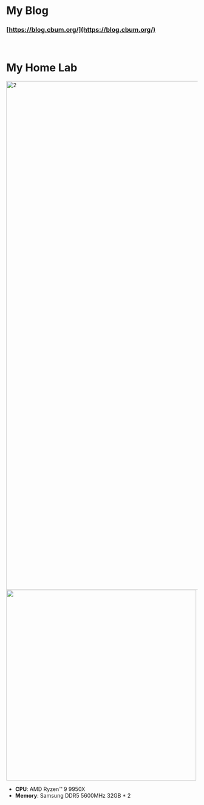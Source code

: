 <!--
**hynseok/hynseok** is a ✨ _special_ ✨ repository because its `README.md` (this file) appears on your GitHub profile.

Here are some ideas to get you started:

- 🔭 I’m currently working on ...
- 🌱 I’m currently learning ...
- 👯 I’m looking to collaborate on ...
- 🤔 I’m looking for help with ...
- 💬 Ask me about ...
- 📫 How to reach me: ...
- 😄 Pronouns: ...
- ⚡ Fun fact: ...
-->

# My Blog
### [https://blog.cbum.org/](https://blog.cbum.org/)
<br/>


# My Home Lab
<img width="2906" height="1335" alt="2" src="https://github.com/user-attachments/assets/295a2613-800d-4041-b6b8-7736b34f784b" />
<img src="https://github.com/user-attachments/assets/bbe1edb3-aec3-4a84-874e-402924d37928" width="500"/>

- **CPU**: AMD Ryzen™ 9 9950X
- **Memory**: Samsung DDR5 5600MHz 32GB * 2
